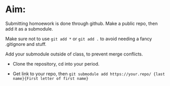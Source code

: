 # Aim: 


Submitting homoework is done through github. Make a public repo, then add it as a submodule.

Make sure not to use `git add *` or `git add .` to avoid needing a fancy .gitignore and stuff.

Add your submodule outside of class, to prevent merge conflicts.

* Clone the repository, cd into your period. 

* Get link to your repo, then `git submodule add https://your.repo/ {last name}{First letter of first name}`
